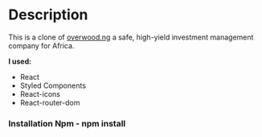 # Description

This is a clone of [overwood.ng](https://overwood.ng/) a safe, high-yield investment management company for Africa.

**I used:**
- React
- Styled Components
- React-icons
- React-router-dom

### Installation Npm - npm install


